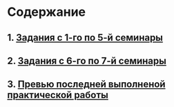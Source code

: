 # Содержание
## 1. [Задания с 1-го по 5-й семинары](https://github.com/AllIWantAreNotAvailable/GeekBrains_WebLayout/tree/GrowBe)
## 2. [Задания с 6-го по 7-й семинары](https://github.com/AllIWantAreNotAvailable/GeekBrains_WebLayout/tree/brand)
## 3. [Превью последней выполненой практической работы](https://alliwantarenotavailable.github.io/GeekBrains_WebLayout/)
